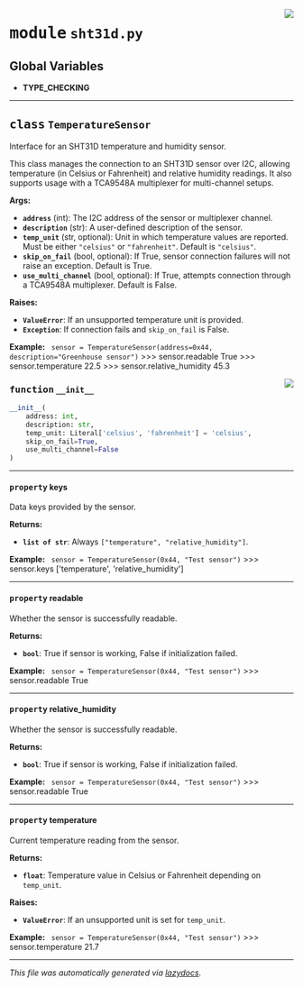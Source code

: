 <!-- markdownlint-disable -->

<a href="../../devices/sensor/sht31d.py#L0"><img align="right" style="float:right;" src="https://img.shields.io/badge/-source-cccccc?style=flat-square"></a>

# <kbd>module</kbd> `sht31d.py`




**Global Variables**
---------------
- **TYPE_CHECKING**


---

## <kbd>class</kbd> `TemperatureSensor`
Interface for an SHT31D temperature and humidity sensor. 

This class manages the connection to an SHT31D sensor over I2C, allowing temperature (in Celsius or Fahrenheit) and relative humidity readings. It also supports usage with a TCA9548A multiplexer for multi-channel setups. 



**Args:**
 
 - <b>`address`</b> (int):  The I2C address of the sensor or multiplexer channel. 
 - <b>`description`</b> (str):  A user-defined description of the sensor. 
 - <b>`temp_unit`</b> (str, optional):  Unit in which temperature values are reported.  Must be either `"celsius"` or `"fahrenheit"`. Default is `"celsius"`. 
 - <b>`skip_on_fail`</b> (bool, optional):  If True, sensor connection failures will not  raise an exception. Default is True. 
 - <b>`use_multi_channel`</b> (bool, optional):  If True, attempts connection through a  TCA9548A multiplexer. Default is False. 



**Raises:**
 
 - <b>`ValueError`</b>:  If an unsupported temperature unit is provided. 
 - <b>`Exception`</b>:  If connection fails and `skip_on_fail` is False. 



**Example:**
 ``` sensor = TemperatureSensor(address=0x44, description="Greenhouse sensor")```
    >>> sensor.readable
    True
    >>> sensor.temperature
    22.5
    >>> sensor.relative_humidity
    45.3


<a href="../../devices/sensor/sht31d.py#L40"><img align="right" style="float:right;" src="https://img.shields.io/badge/-source-cccccc?style=flat-square"></a>

### <kbd>function</kbd> `__init__`

```python
__init__(
    address: int,
    description: str,
    temp_unit: Literal['celsius', 'fahrenheit'] = 'celsius',
    skip_on_fail=True,
    use_multi_channel=False
)
```






---

#### <kbd>property</kbd> keys

Data keys provided by the sensor. 



**Returns:**
 
 - <b>`list of str`</b>:  Always `["temperature", "relative_humidity"]`. 



**Example:**
 ``` sensor = TemperatureSensor(0x44, "Test sensor")```
    >>> sensor.keys
    ['temperature', 'relative_humidity']


---

#### <kbd>property</kbd> readable

Whether the sensor is successfully readable. 



**Returns:**
 
 - <b>`bool`</b>:  True if sensor is working, False if initialization failed. 



**Example:**
 ``` sensor = TemperatureSensor(0x44, "Test sensor")```
    >>> sensor.readable
    True


---

#### <kbd>property</kbd> relative_humidity

Whether the sensor is successfully readable. 



**Returns:**
 
 - <b>`bool`</b>:  True if sensor is working, False if initialization failed. 



**Example:**
 ``` sensor = TemperatureSensor(0x44, "Test sensor")```
    >>> sensor.readable
    True


---

#### <kbd>property</kbd> temperature

Current temperature reading from the sensor. 



**Returns:**
 
 - <b>`float`</b>:  Temperature value in Celsius or Fahrenheit depending on `temp_unit`. 



**Raises:**
 
 - <b>`ValueError`</b>:  If an unsupported unit is set for `temp_unit`. 



**Example:**
 ``` sensor = TemperatureSensor(0x44, "Test sensor")```
    >>> sensor.temperature
    21.7







---

_This file was automatically generated via [lazydocs](https://github.com/ml-tooling/lazydocs)._
